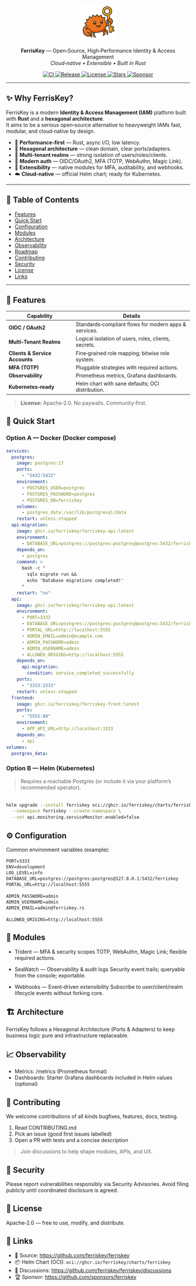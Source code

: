 <!-- PROJECT BANNER -->
<p align="center">
  <img src="./front/public/logo_ferriskey.png" alt="FerrisKey — Modern Open‑Source IAM in Rust" width="100" />
</p>

<p align="center">
  <strong>FerrisKey</strong> — Open‑Source, High‑Performance Identity & Access Management<br/>
  <em>Cloud‑native • Extensible • Built in Rust</em>
</p>

<p align="center">
  <!-- Badges (tweak org/repo names as needed) -->
  <a href="https://github.com/ferriskey/ferriskey/actions">
    <img alt="CI" src="https://img.shields.io/github/actions/workflow/status/ferriskey/ferriskey/ci.yml?label=CI&logo=github" />
  </a>
  <a href="https://github.com/ferriskey/ferriskey/releases">
    <img alt="Release" src="https://img.shields.io/github/v/release/ferriskey/ferriskey?display_name=tag&logo=semantic-release" />
  </a>
  <a href="https://opensource.org/licenses/Apache-2.0">
    <img alt="License" src="https://img.shields.io/badge/License-Apache_2.0-blue.svg" />
  </a>
  <a href="https://github.com/ferriskey/ferriskey/stargazers">
    <img alt="Stars" src="https://img.shields.io/github/stars/ferriskey/ferriskey?logo=github" />
  </a>
  <a href="https://github.com/sponsors/ferriskey">
    <img alt="Sponsor" src="https://img.shields.io/badge/Sponsor-❤-ff69b4?logo=github-sponsors" />
  </a>
</p>

---

## ✨ Why FerrisKey?

FerrisKey is a modern **Identity & Access Management (IAM)** platform built with **Rust** and a **hexagonal architecture**.  
It aims to be a serious open‑source alternative to heavyweight IAMs fast, modular, and cloud‑native by design.

- 🦀 **Performance-first** — Rust, async I/O, low latency.
- 🧱 **Hexagonal architecture** — clean domain, clear ports/adapters.
- 🏢 **Multi‑tenant realms** — strong isolation of users/roles/clients.
- 🔐 **Modern auth** — OIDC/OAuth2, MFA (TOTP, WebAuthn, Magic Link).
- 🧩 **Extensibility** — native modules for MFA, auditability, and webhooks.
- ☁️ **Cloud‑native** — official Helm chart; ready for Kubernetes.

---

## 🧭 Table of Contents

- [Features](#-features)
- [Quick Start](#-quick-start)
- [Configuration](#-configuration)
- [Modules](#-modules)
- [Architecture](#-architecture)
- [Observability](#-observability)
- [Roadmap](#-roadmap)
- [Contributing](#-contributing)
- [Security](#-security)
- [License](#-license)
- [Links](#-links)

---


## 🌟 Features

| Capability                      | Details |
|---------------------------------|---|
| **OIDC / OAuth2**               | Standards‑compliant flows for modern apps & services. |
| **Multi‑Tenant Realms**         | Logical isolation of users, roles, clients, secrets. |
| **Clients & Service Accounts**  | Fine‑grained role mapping; bitwise role system. |
| **MFA (TOTP)**                  | Pluggable strategies with required actions. |
| **Observability**               | Prometheus metrics, Grafana dashboards. |
| **Kubernetes‑ready**            | Helm chart with sane defaults; OCI distribution. |

> **License:** Apache‑2.0. No paywalls. Community‑first.

## 🚀 Quick Start

### Option A — Docker (Docker compose)

```yaml
services:
  postgres:
    image: postgres:17
    ports:
      - "5432:5432"
    environment:
      - POSTGRES_USER=postgres
      - POSTGRES_PASSWORD=postgres
      - POSTGRES_DB=ferriskey
    volumes:
      - postgres_data:/var/lib/postgresql/data
    restart: unless-stopped
  api-migration:
    image: ghcr.io/ferriskey/ferriskey-api:latest
    environment:
      - DATABASE_URL=postgres://postgres:postgres@postgres:5432/ferriskey
    depends_on:
      - postgres
    command: >
      bash -c "
        sqlx migrate run &&
        echo 'Database migrations completed!'
      "
    restart: "no"
  api:
    image: ghcr.io/ferriskey/ferriskey-api:latest
    environment:
      - PORT=3333
      - DATABASE_URL=postgres://postgres:postgres@postgres:5432/ferriskey
      - PORTAL_URL=http://localhost:5555
      - ADMIN_EMAIL=admin@example.com
      - ADMIN_PASSWORD=admin
      - ADMIN_USERNAME=admin
      - ALLOWED_ORIGINS=http://localhost:5555
    depends_on:
      api-migration:
        condition: service_completed_successfully
    ports:
      - "3333:3333"
    restart: unless-stopped
  frontend:
    image: ghcr.io/ferriskey/ferriskey-front:latest
    ports:
      - "5555:80"
    environment:
      - APP_API_URL=http://localhost:3333
    depends_on:
      - api
volumes:
  postgres_data:
```

### Option B — Helm (Kubernetes)
> Requires a reachable Postgres (or include it via your platform’s recommended operator).

```bash

helm upgrade --install ferriskey oci://ghcr.io/ferriskey/charts/ferriskey \
  --namespace ferriskey --create-namespace \
  --set api.monitoring.serviceMonitor.enabled=false
```

## ⚙️ Configuration
Common environment variables (example):

```
PORT=3333
ENV=development
LOG_LEVEL=info
DATABASE_URL=postgres://postgres:postgres@127.0.0.1:5432/ferriskey
PORTAL_URL=http://localhost:5555

ADMIN_PASSWORD=admin
ADMIN_USERNAME=admin
ADMIN_EMAIL=admin@ferriskey.rs

ALLOWED_ORIGINS=http://localhost:5555
```


## 🧩 Modules
- Trident — MFA & security scopes
TOTP, WebAuthn, Magic Link; flexible required actions.

- SeaWatch — Observability & audit logs
Security event trails; queryable from the console; exportable.

- Webhooks — Event‑driven extensibility
Subscribe to user/client/realm lifecycle events without forking core.



## 🏗️ Architecture
FerrisKey follows a Hexagonal Architecture (Ports & Adapters) to keep business logic pure and infrastructure replaceable.



## 📈 Observability
- Metrics: /metrics (Prometheus format)
- Dashboards: Starter Grafana dashboards included in Helm values (optional)

## 🤝 Contributing
We welcome contributions of all kinds bugfixes, features, docs, testing.
1. Read CONTRIBUTING.md
2. Pick an issue (good first issues labelled)
3. Open a PR with tests and a concise description
> Join discussions to help shape modules, APIs, and UX.

## 🔐 Security
Please report vulnerabilities responsibly via Security Advisories.
Avoid filing publicly until coordinated disclosure is agreed.



## 📜 License
Apache‑2.0 — free to use, modify, and distribute.

## 🔗 Links
- 📂 Source: https://github.com/ferriskey/ferriskey
- 📦 Helm Chart (OCI): `oci://ghcr.io/ferriskey/charts/ferriskey`
- 💬 Discussions: https://github.com/ferriskey/ferriskey/discussions
- 🏆 Sponsor: https://github.com/sponsors/ferriskey


